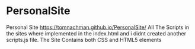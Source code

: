 # PersonalSite
Personal Site
https://tomnachman.github.io/PersonalSite/
All The Scripts in the sites where implemented in the index.html and i didnt created another scripts.js file.
The Site Contains both CSS and HTML5 elements 
